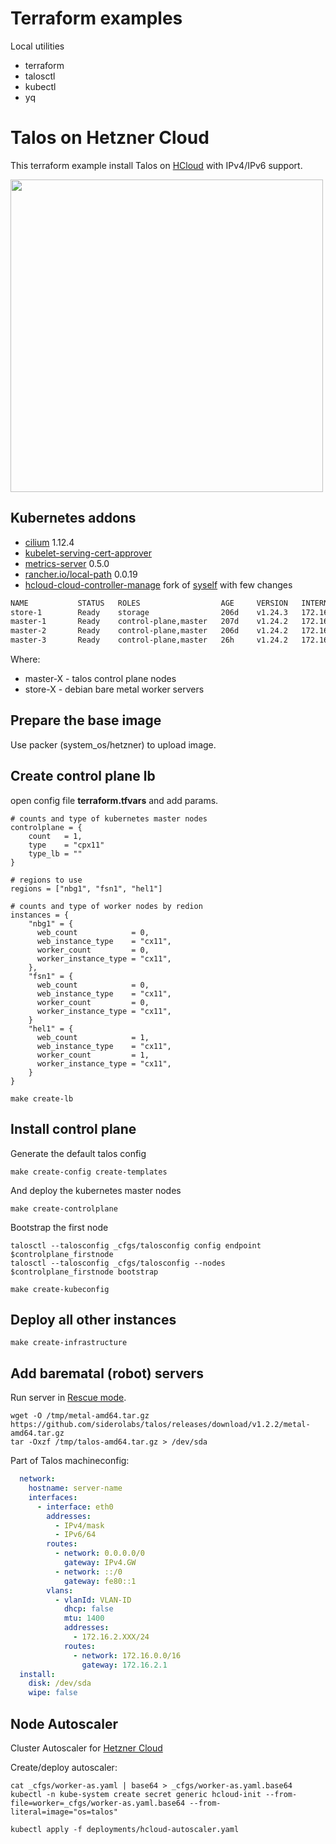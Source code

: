 # Terraform examples

Local utilities

* terraform
* talosctl
* kubectl
* yq

# Talos on Hetzner Cloud

This terraform example install Talos on [HCloud](https://www.hetzner.com/cloud) with IPv4/IPv6 support.

<img src="/img/hetzner.png" width="500px">

## Kubernetes addons

* [cilium](https://github.com/cilium/cilium) 1.12.4
* [kubelet-serving-cert-approver](https://github.com/alex1989hu/kubelet-serving-cert-approver)
* [metrics-server](https://github.com/kubernetes-sigs/metrics-server) 0.5.0
* [rancher.io/local-path](https://github.com/rancher/local-path-provisioner) 0.0.19
* [hcloud-cloud-controller-manage](https://github.com/sergelogvinov/hetzner-cloud-controller-manager) fork of [syself](https://github.com/syself/hetzner-cloud-controller-manager) with few changes

```sh
NAME           STATUS   ROLES                  AGE     VERSION   INTERNAL-IP   EXTERNAL-IP       OS-IMAGE                         KERNEL-VERSION    CONTAINER-RUNTIME     ZONE         REGION
store-1        Ready    storage                206d    v1.24.3   172.16.2.51   65.21.XX.XX       Debian GNU/Linux 11 (bullseye)   5.10.0-15-amd64   containerd://1.4.13   hel1-dc1     hel1
master-1       Ready    control-plane,master   207d    v1.24.2   172.16.0.11   65.108.XX.XX      Talos (v1.1.1)                   5.15.54-talos     containerd://1.6.6    hel1-dc2     hel1
master-2       Ready    control-plane,master   206d    v1.24.2   172.16.0.12   159.69.XX.XX      Talos (v1.1.1)                   5.15.54-talos     containerd://1.6.6    fsn1-dc14    fsn1
master-3       Ready    control-plane,master   26h     v1.24.2   172.16.0.13   65.108.XX.XX      Talos (v1.1.1)                   5.15.54-talos     containerd://1.6.6    hel1-dc2     hel1
```

Where:
* master-X - talos control plane nodes
* store-X - debian bare metal worker servers

## Prepare the base image

Use packer (system_os/hetzner) to upload image.

## Create control plane lb

open config file **terraform.tfvars** and add params.

```hcl
# counts and type of kubernetes master nodes
controlplane = {
    count   = 1,
    type    = "cpx11"
    type_lb = ""
}

# regions to use
regions = ["nbg1", "fsn1", "hel1"]

# counts and type of worker nodes by redion
instances = {
    "nbg1" = {
      web_count            = 0,
      web_instance_type    = "cx11",
      worker_count         = 0,
      worker_instance_type = "cx11",
    },
    "fsn1" = {
      web_count            = 0,
      web_instance_type    = "cx11",
      worker_count         = 0,
      worker_instance_type = "cx11",
    }
    "hel1" = {
      web_count            = 1,
      web_instance_type    = "cx11",
      worker_count         = 1,
      worker_instance_type = "cx11",
    }
}
```

```shell
make create-lb
```

## Install control plane

Generate the default talos config

```shell
make create-config create-templates
```

And deploy the kubernetes master nodes

```shell
make create-controlplane
```

Bootstrap the first node

```shell
talosctl --talosconfig _cfgs/talosconfig config endpoint $controlplane_firstnode
talosctl --talosconfig _cfgs/talosconfig --nodes $controlplane_firstnode bootstrap
```

```shell
make create-kubeconfig
```

## Deploy all other instances

```shell
make create-infrastructure
```

## Add barematal (robot) servers

Run server in [Rescue mode](https://docs.hetzner.com/robot/dedicated-server/troubleshooting/hetzner-rescue-system/).

```shell
wget -O /tmp/metal-amd64.tar.gz https://github.com/siderolabs/talos/releases/download/v1.2.2/metal-amd64.tar.gz
tar -Oxzf /tmp/talos-amd64.tar.gz > /dev/sda
```

Part of Talos machineconfig:

```yaml
  network:
    hostname: server-name
    interfaces:
      - interface: eth0
        addresses:
          - IPv4/mask
          - IPv6/64
        routes:
          - network: 0.0.0.0/0
            gateway: IPv4.GW
          - network: ::/0
            gateway: fe80::1
        vlans:
          - vlanId: VLAN-ID
            dhcp: false
            mtu: 1400
            addresses:
              - 172.16.2.XXX/24
            routes:
              - network: 172.16.0.0/16
                gateway: 172.16.2.1
  install:
    disk: /dev/sda
    wipe: false
```

## Node Autoscaler

Cluster Autoscaler for [Hetzner Cloud](https://github.com/kubernetes/autoscaler/tree/master/cluster-autoscaler/cloudprovider/hetzner)

Create/deploy autoscaler:

```shell
cat _cfgs/worker-as.yaml | base64 > _cfgs/worker-as.yaml.base64
kubectl -n kube-system create secret generic hcloud-init --from-file=worker=_cfgs/worker-as.yaml.base64 --from-literal=image="os=talos"

kubectl apply -f deployments/hcloud-autoscaler.yaml
```
